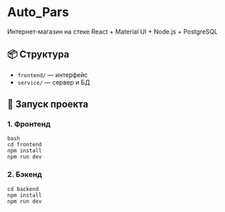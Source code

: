 # Auto_Pars

Интернет-магазин на стеке React + Material UI + Node.js + PostgreSQL

## 📦 Структура
- `frontend/` — интерфейс
- `service/` — сервер и БД

## 🚀 Запуск проекта

### 1. Фронтенд
```
bash
cd frontend
npm install
npm run dev
```

### 2. Бэкенд
```
cd backend
npm install
npm run dev
```
